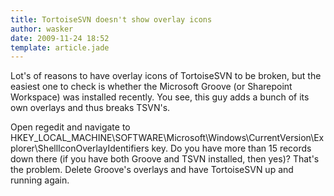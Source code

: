 ```yaml
---
title: TortoiseSVN doesn't show overlay icons
author: wasker
date: 2009-11-24 18:52
template: article.jade
---
```


Lot's of reasons to have overlay icons of TortoiseSVN to be broken, but the easiest one to check is whether the Microsoft Groove (or Sharepoint Workspace) was installed recently. You see, this guy adds a bunch of its own overlays and thus breaks TSVN's.

<span class="more"></span>

Open regedit and navigate to HKEY_LOCAL_MACHINE\SOFTWARE\Microsoft\Windows\CurrentVersion\Explorer\ShellIconOverlayIdentifiers key. Do you have more than 15 records down there (if you have both Groove and TSVN installed, then yes)? That's the problem. Delete Groove's overlays and have TortoiseSVN up and running again.
